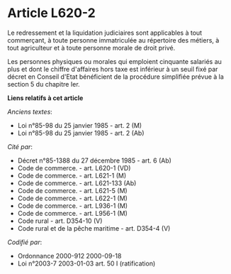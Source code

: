 # Article L620-2

Le redressement et la liquidation judiciaires sont applicables à tout commerçant, à toute personne immatriculée au répertoire
des métiers, à tout agriculteur et à toute personne morale de droit privé.

Les personnes physiques ou morales qui emploient cinquante salariés au plus et dont le chiffre d'affaires hors taxe est
inférieur à un seuil fixé par décret en Conseil d'Etat bénéficient de la procédure simplifiée prévue à la section 5 du
chapitre Ier.

**Liens relatifs à cet article**

_Anciens textes_:

  - Loi n°85-98 du 25 janvier 1985 - art. 2 (M)
  - Loi n°85-98 du 25 janvier 1985 - art. 2 (Ab)

_Cité par_:

  - Décret n°85-1388 du 27 décembre 1985 - art. 6 (Ab)
  - Code de commerce. - art. L620-1 (VD)
  - Code de commerce. - art. L621-1 (M)
  - Code de commerce. - art. L621-133 (Ab)
  - Code de commerce. - art. L621-5 (M)
  - Code de commerce. - art. L622-1 (M)
  - Code de commerce. - art. L936-1 (M)
  - Code de commerce. - art. L956-1 (M)
  - Code rural - art. D354-10 (V)
  - Code rural et de la pêche maritime - art. D354-4 (V)

_Codifié par_:

  - Ordonnance 2000-912 2000-09-18
  - Loi n°2003-7 2003-01-03 art. 50 I (ratification)
